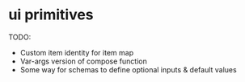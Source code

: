 # ui primitives

TODO:

- Custom item identity for item map
- Var-args version of compose function
- Some way for schemas to define optional inputs & default values
